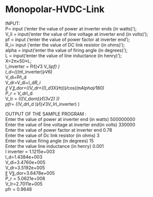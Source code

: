 # Monopolar-HVDC-Link  
INPUT:  
P= input (‘enter the value of power at inverter ends (in watts)’);  
V_li = input(‘enter the value of line voltage at inverter end (in volts)’);  
pf = input (‘enter the value of power factor at inverter end’);  
R_i= input (‘enter the value of DC link resistor (in ohms)’);  
alpha = input(‘enter the value of firing angle (in degrees)’);  
L = input(‘enter the value of line inductance (in henry)’);  
X=2π×50×L;  
I_inverter = P⁄((√3 V_li*pf) )  
I_d=(((π*I_inverter))⁄√6)  
V_di=P⁄I_d   
V_dr=V_di+I_d*R_i  
〖  V〗_dor=((V_dr+((I_d*3X)⁄π)))⁄cos⁡((π*Alpha)⁄180)   
P_r = V_dr*I_d  
V_Ir = (((V_dor*π))⁄((3√2) ))  
pfr= ((V_dr*I_d ))⁄((√3*V_Ir*I_inverter) )  
  
  
OUTPUT OF THE SAMPLE PROGRAM :  
Enter the value of power at inverter end (in watts) 500000000  
Enter the value of line voltage  at inverter end(in volts) 330000  
Enter the value of power factor at inverter end 0.78  
Enter the value of Dc link resistor (in ohms) 3  
Enter the value firing angle (in degrees) 15  
Enter the value line inductance (in henry) 0.001  
I inverter = 1.1215e+003  
I_d=1.4384e+003  
V_di=3.4760e+005  
V_dr=3.5192e+005  
〖  V〗_dor=3.6478e+005  
P_r = 5.0621e+008  
V_Ir=2.7011e+005  
pfr = 0.9648  
